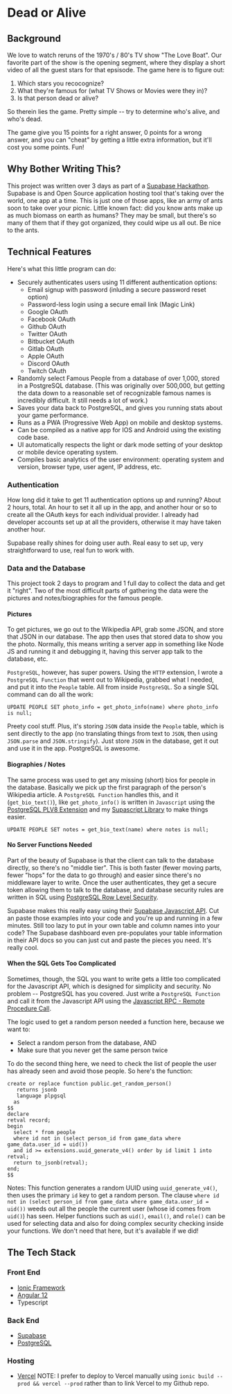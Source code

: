 # Dead or Alive

## Background

We love to watch reruns of the 1970's / 80's TV show "The Love Boat".  Our favorite part of the show is the opening segment, where they display a short video of all the guest stars for that epsisode.  The game here is to figure out:

1.  Which stars you recocognize?
2.  What they're famous for (what TV Shows or Movies were they in)?
3.  Is that person dead or alive?

So therein lies the game.  Pretty simple -- try to determine who's alive, and who's dead.

The game give you 15 points for a right answer, 0 points for a wrong answer, and you can "cheat" by getting a little extra information, but it'll cost you some points.  Fun!

## Why Bother Writing This?

This project was written over 3 days as part of a [Supabase Hackathon](https://supabase.io).  Supabase is and Open Source application hosting tool that's taking over the world, one app at a time.  This is just one of those apps, like an army of ants soon to take over your picnic.  Little known fact:  did you know ants make up as much biomass on earth as humans?  They may be small, but there's so many of them that if they got organized, they could wipe us all out.  Be nice to the ants.

## Technical Features

Here's what this little program can do:

- Securely authenticates users using 11 different authentication options:
    - Email signup with password (inluding a secure password reset option)
    - Password-less login using a secure email link (Magic Link)
    - Google OAuth
    - Facebook OAuth
    - Github OAuth
    - Twitter OAuth
    - Bitbucket OAuth
    - Gitlab OAuth
    - Apple OAuth
    - Discord OAuth
    - Twitch OAuth
- Randomly select Famous People from a database of over 1,000, stored in a PostgreSQL database.  (This was originally over 500,000, but getting the data down to a reasonable set of recognizable famous names is incredibly difficult.  It still needs a lot of work.)
- Saves your data back to PostgreSQL, and gives you running stats about your game performance.
- Runs as a PWA (Progressive Web App) on mobile and desktop systems.
- Can be compiled as a native app for IOS and Android using the existing code base.
- UI automatically respects the light or dark mode setting of your desktop or mobile device operating system.
- Compiles basic analytics of the user environment: operating system and version, browser type, user agent, IP address, etc.

### Authentication

How long did it take to get 11 authentication options up and running?  About 2 hours, total.  An hour to set it all up in the app, and another hour or so to create all the OAuth keys for each individual provider.  I already had developer accounts set up at all the providers, otherwise it may have taken another hour.

Supabase really shines for doing user auth.  Real easy to set up, very straightforward to use, real fun to work with.

### Data and the Database

This project took 2 days to program and 1 full day to collect the data and get it "right".  Two of the most difficult parts of gathering the data were the pictures and notes/biographies for the famous people.

#### Pictures

To get pictures, we go out to the Wikipedia API, grab some JSON, and store that JSON in our database.  The app then uses that stored data to show you the photo.  Normally, this means writing a server app in something like Node JS and running it and debugging it, having this server app talk to the database, etc.  

`PostgreSQL`, however, has super powers.  Using the `HTTP` extension, I wrote a `PostgreSQL Function` that went out to Wikipedia, grabbed what I needed, and put it into the `People` table.  All from inside `PostgreSQL`.  So a single SQL command can do all the work:

```
UPDATE PEOPLE SET photo_info = get_photo_info(name) where photo_info is null;
```

Preety cool stuff.  Plus, it's storing `JSON` data inside the `People` table, which is sent directly to the app (no translating things from text to `JSON`, then using `JSON.parse` and `JSON.stringify`).  Just store `JSON` in the database, get it out and use it in the app.  PostgreSQL is awesome.

#### Biographies / Notes

The same process was used to get any missing (short) bios for people in the database.  Basically we pick up the first paragraph of the person's Wikipedia article.  A `PostgreSQL Function` handles this, and it (`get_bio_text()`), like `get_photo_info()` is written in `Javascript` using the [PostgreSQL PLV8 Extension](https://plv8.github.io/) and my [Supascript Library](https://github.com/burggraf/supascript) to make things easier.

```
UPDATE PEOPLE SET notes = get_bio_text(name) where notes is null;
```

#### No Server Functions Needed

Part of the beauty of Supabase is that the client can talk to the database directly, so there's no "middle tier".  This is both faster (fewer moving parts, fewer "hops" for the data to go through) and easier since there's no middleware layer to write.  Once the user authenticates, they get a secure token allowing them to talk to the database, and database security rules are written in SQL using [PostgreSQL Row Level Security](https://www.postgresql.org/docs/9.5/ddl-rowsecurity.html). 

Supabase makes this really easy using their [Supabase Javascript API](https://supabase.io/docs/reference/javascript/select).  Cut an paste those examples into your code and you're up and running in a few minutes.  Still too lazy to put in your own table and column names into your code?  The Supabase dashboard even pre-populates your table information in their API docs so you can just cut and paste the pieces you need.  It's really cool.

#### When the SQL Gets Too Complicated

Sometimes, though, the SQL you want to write gets a little too complicated for the Javascript API, which is designed for simplicity and security.  No problem -- PostgreSQL has you covered.  Just write a `PostgreSQL Function` and call it from the Javascript API using the [Javascript RPC - Remote Procedure Call](https://supabase.io/docs/reference/javascript/rpc).

The logic used to get a random person needed a function here, because we want to:

- Select a random person from the database, AND
- Make sure that you never get the same person twice

To do the second thing here, we need to check the list of people the user has already seen and avoid those people.  So here's the function:

```
create or replace function public.get_random_person()
   returns jsonb
   language plpgsql
  as
$$
declare 
retval record;
begin
  select * from people 
  where id not in (select person_id from game_data where game_data.user_id = uid())
  and id >= extensions.uuid_generate_v4() order by id limit 1 into retval;
  return to_jsonb(retval);  
end;
$$
```

Notes:  This function generates a random UUID using `uuid_generate_v4()`, then uses the primary `id` key to get a random person.  The clause `where id not in (select person_id from game_data where game_data.user_id = uid())` weeds out all the people the current user (whose id comes from `uid()`) has seen.  Helper functions such as `uid()`, `email()`, and `role()` can be used for selecting data and also for doing complex security checking inside your functions.  We don't need that here, but it's available if we did!

## The Tech Stack

### Front End
- [Ionic Framework](https://ionicframework.com)
- [Angular 12](https://angular.io)
- Typescript 

### Back End
- [Supabase](https://supabase.io)
- [PostgreSQL](https://postgresql.org)

### Hosting
- [Vercel](https://vercel.com) NOTE: I prefer to deploy to Vercel manually using `ionic build --prod && vercel --prod` rather than to link Vercel to my Github repo.
